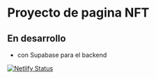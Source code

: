 # Proyecto de pagina NFT 

## En desarrollo 

- con Supabase para el backend


[![Netlify Status](https://api.netlify.com/api/v1/badges/43757849-0236-410a-b2e6-e00fcb71b784/deploy-status)](https://proyectoweb3nft.netlify.app/)


